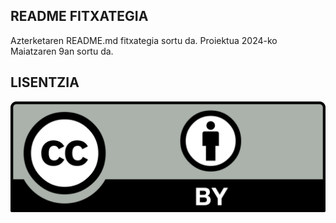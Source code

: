 ﻿## README FITXATEGIA
Azterketaren README.md fitxategia sortu da.
Proiektua 2024-ko Maiatzaren 9an sortu da.

## LISENTZIA
![image](wwwroot/images/LISENTZIA.jpg)